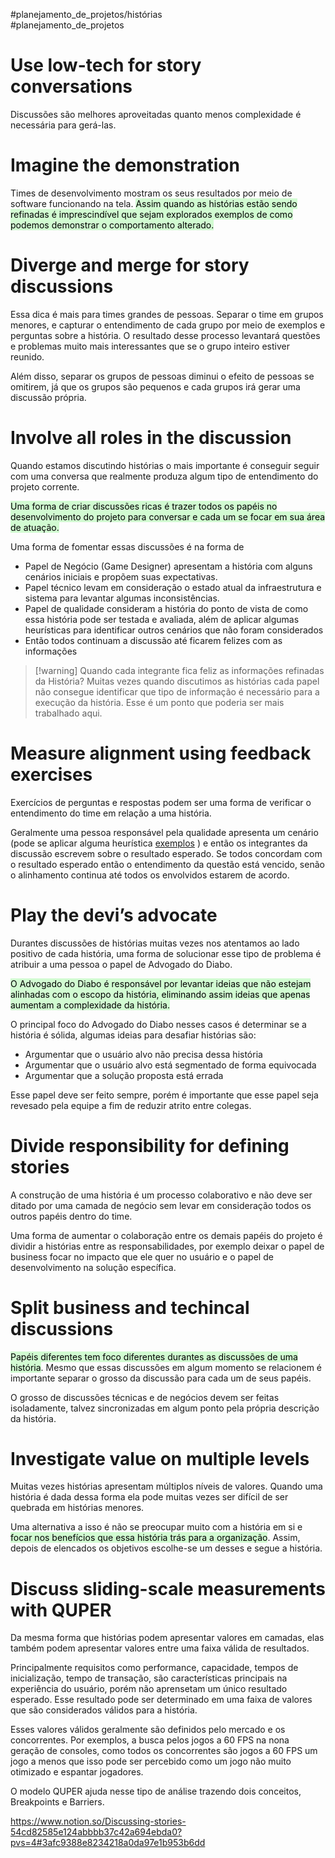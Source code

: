#planejamento_de_projetos/histórias  
#planejamento_de_projetos 

# Use low-tech for story conversations

Discussões são melhores aproveitadas quanto menos complexidade é necessária para gerá-las.

# Imagine the demonstration

Times de desenvolvimento mostram os seus resultados por meio de software funcionando na tela. <mark style="background: #BBFABBA6;">Assim quando as histórias estão sendo refinadas é imprescindível que sejam explorados exemplos de como podemos demonstrar o comportamento alterado.</mark>

# Diverge and merge for story discussions

Essa dica é mais para times grandes de pessoas. Separar o time em grupos menores, e capturar o entendimento de cada grupo por meio de exemplos e perguntas sobre a história. O resultado desse processo levantará questões e problemas muito mais interessantes que se o grupo inteiro estiver reunido.

Além disso, separar os grupos de pessoas diminui o efeito de pessoas se omitirem, já que os grupos são pequenos e cada grupos irá gerar uma discussão própria.

# Involve all roles in the discussion

Quando estamos discutindo histórias o mais importante é conseguir seguir com uma conversa que realmente produza algum tipo de entendimento do projeto corrente.

<mark style="background: #BBFABBA6;">Uma forma de criar discussões ricas é trazer todos os papéis no desenvolvimento do projeto para conversar e cada um se focar em sua área de atuação.</mark>

Uma forma de fomentar essas discussões é na forma de

- Papel de Negócio (Game Designer) apresentam a história com alguns cenários iniciais e propõem suas expectativas.
- Papel técnico levam em consideração o estado atual da infraestrutura e sistema para levantar algumas inconsistências.
- Papel de qualidade consideram a história do ponto de vista de como essa história pode ser testada e avaliada, além de aplicar algumas heurísticas para identificar outros cenários que não foram considerados
- Então todos continuam a discussão até ficarem felizes com as informações

> [!warning] Quando cada integrante fica feliz as informações refinadas da História?
> Muitas vezes quando discutimos as histórias cada papel não consegue identificar que tipo de informação é necessário para a execução da história. Esse é um ponto que poderia ser mais trabalhado aqui.

# Measure alignment using feedback exercises

Exercícios de perguntas e respostas podem ser uma forma de verificar o entendimento do time em relação a uma história.

Geralmente uma pessoa responsável pela qualidade apresenta um cenário (pode se aplicar alguma heurística [exemplos](https://blog.testproject.io/2021/07/05/software-testing-heuristics/) ) e então os integrantes da discussão escrevem sobre o resultado esperado. Se todos concordam com o resultado esperado então o entendimento da questão está vencido, senão o alinhamento continua até todos os envolvidos estarem de acordo.

# Play the devi’s advocate

Durantes discussões de histórias muitas vezes nos atentamos ao lado positivo de cada história, uma forma de solucionar esse tipo de problema é atribuir a uma pessoa o papel de Advogado do Diabo. 

<mark style="background: #BBFABBA6;">O Advogado do Diabo é responsável por levantar ideias que não estejam alinhadas com o escopo da história, eliminando assim ideias que apenas aumentam a complexidade da história.</mark>

O principal foco do Advogado do Diabo nesses casos é determinar se a história é sólida, algumas ideias para desafiar histórias são:

- Argumentar que o usuário alvo não precisa dessa história
- Argumentar que o usuário alvo está segmentado de forma equivocada
- Argumentar que a solução proposta está errada

Esse papel deve ser feito sempre, porém é importante que esse papel seja revesado pela equipe a fim de reduzir atrito entre colegas.

# Divide responsibility for defining stories

A construção de uma história é um processo colaborativo e não deve ser ditado por uma camada de negócio sem levar em consideração todos os outros papéis dentro do time.

Uma forma de aumentar o colaboração entre os demais papéis do projeto é dividir a histórias entre as responsabilidades, por exemplo deixar o papel de business focar no impacto que ele quer no usuário e o papel de desenvolvimento na solução específica.

# Split business and techincal discussions

<mark style="background: #BBFABBA6;">Papéis diferentes tem foco diferentes durantes as discussões de uma história</mark>. Mesmo que essas discussões em algum momento se relacionem é importante separar o grosso da discussão para cada um de seus papéis.

O grosso de discussões técnicas e de negócios devem ser feitas isoladamente, talvez sincronizadas em algum ponto pela própria descrição da história.

# Investigate value on multiple levels

Muitas vezes histórias apresentam múltiplos níveis de valores. Quando uma história é dada dessa forma ela pode muitas vezes ser difícil de ser quebrada em histórias menores.

Uma alternativa a isso é não se preocupar muito com a história em si e <mark style="background: #BBFABBA6;">focar nos benefícios que essa história trás para a organização</mark>. Assim, depois de elencados os objetivos escolhe-se um desses e segue a história.

# Discuss sliding-scale measurements with QUPER

Da mesma forma que histórias podem apresentar valores em camadas, elas também podem apresentar valores entre uma faixa válida de resultados.

Principalmente requisitos como performance, capacidade, tempos de inicialização, tempo de transação, são características principais na experiência do usuário, porém não aprensetam um único resultado esperado. Esse resultado pode ser determinado em uma faixa de valores que são considerados válidos para a história.

Esses valores válidos geralmente são definidos pelo mercado e os concorrentes. Por exemplos, a busca pelos jogos a 60 FPS na nona geração de consoles, como todos os concorrentes são jogos a 60 FPS um jogo a menos que isso pode ser percebido como um jogo não muito otimizado e espantar jogadores.

O modelo QUPER ajuda nesse tipo de análise trazendo dois conceitos, Breakpoints e Barriers.

https://www.notion.so/Discussing-stories-54cd82585e124abbbb37c42a694ebda0?pvs=4#3afc9388e8234218a0da97e1b953b6dd
